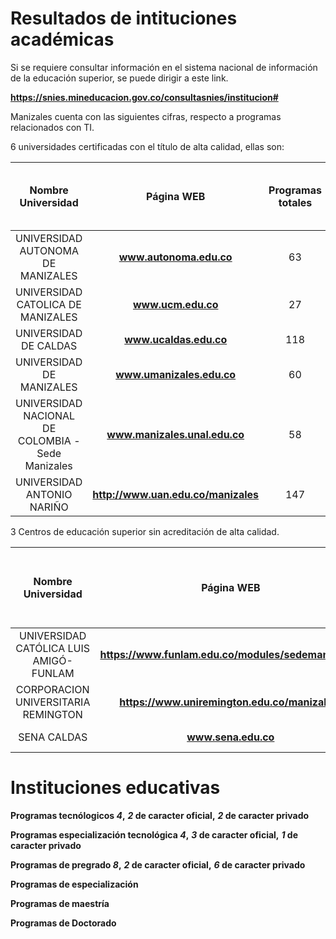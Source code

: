 # Resultados de intituciones académicas

Si se requiere consultar información en el sistema nacional de información de la educación superior, se puede dirigir a este link.

**https://snies.mineducacion.gov.co/consultasnies/institucion#**

Manizales cuenta con las siguientes cifras, respecto a programas relacionados con TI.

6 universidades certificadas con el título de alta calidad, ellas son: 

| Nombre Universidad   |  Página WEB   |  Programas totales   | Programas Vigentes Relacionados a las TIC Manizales   |  Código SNIES     | Sector |
| :-----------: | :-------------:   | :------------------: | :---------------------------------------: |  :------------------: |  :------------------: |
| UNIVERSIDAD AUTONOMA DE MANIZALES  | **www.autonoma.edu.co** | 63 |   | https://snies.mineducacion.gov.co/consultasnies/listaProgramasIns?codigoIns=1825&estadoPro=01&numPagina=1 | Privada |
| UNIVERSIDAD CATOLICA DE MANIZALES  | **www.ucm.edu.co** | 27 |   | https://snies.mineducacion.gov.co/consultasnies/listaProgramasIns?codigoIns=1827&estadoPro=01&numPagina=1| Privada | 
| UNIVERSIDAD DE CALDAS  | **www.ucaldas.edu.co** | 118 |   | https://snies.mineducacion.gov.co/consultasnies/listaProgramasIns?codigoIns=1112&estadoPro=01&numPagina=1| Oficial | 
| UNIVERSIDAD DE MANIZALES  | **www.umanizales.edu.co** | 60 |   | https://snies.mineducacion.gov.co/consultasnies/listaProgramasIns?codigoIns=1722&estadoPro=01&numPagina=1| Privada | 
| 	UNIVERSIDAD NACIONAL DE COLOMBIA - Sede Manizales  | **www.manizales.unal.edu.co** | 58 |   | https://snies.mineducacion.gov.co/consultasnies/listaProgramasIns?codigoIns=1103&estadoPro=01&numPagina=1| Oficial | 
| UNIVERSIDAD ANTONIO NARIÑO  | **http://www.uan.edu.co/manizales** | 147 |   | https://snies.mineducacion.gov.co/consultasnies/listaProgramasIns?codigoIns=1826&estadoPro=01&numPagina=1| Privada | 



3 Centros de educación superior  sin acreditación de alta calidad.

| Nombre Universidad   |  Página WEB   |  Programas totales (Tomado del SNIES, no necesariamente de Manizales)   | Programas Vigentes Relacionados a las TIC  Manizales  |  Código SNIES     | Sector |
| :-----------: | :-------------:   | :------------------: | :---------------------------------------: |  :------------------: |  :------------------: |
| UNIVERSIDAD CATÓLICA LUIS AMIGÓ-FUNLAM | **https://www.funlam.edu.co/modules/sedemanizales/** | 78 |   | https://snies.mineducacion.gov.co/consultasnies/listaProgramasIns?codigoIns=2719&estadoPro=01&numPagina=1 | Privada |
| CORPORACION UNIVERSITARIA REMINGTON | **https://www.uniremington.edu.co/manizales/** | 86 |   | https://snies.mineducacion.gov.co/consultasnies/listaProgramasIns?codigoIns=2833&estadoPro=01&numPagina=1 | Privada |
| SENA CALDAS | **www.sena.edu.co** | 1050 |   | https://snies.mineducacion.gov.co/consultasnies/listaProgramasIns?codigoIns=9110&estadoPro=01&numPagina=1| Oficial | 




# Instituciones educativas

**Programas tecnólogicos _4_,** **_2_ de caracter oficial,** **_2_ de caracter privado**

**Programas especialización tecnológica _4_,** **_3_ de caracter oficial,** **_1_ de caracter privado**

**Programas de pregrado _8_,** **_2_ de caracter oficial,** **_6_ de caracter privado**

**Programas de especialización**

**Programas de maestría**

**Programas de Doctorado**